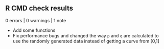 ## R CMD check results

0 errors | 0 warnings | 1 note

* Add some functions
* Fix performance bugs and changed the way `p` and `q` are calculated to use the randomly generated data instead of getting a curve from [0,1]
